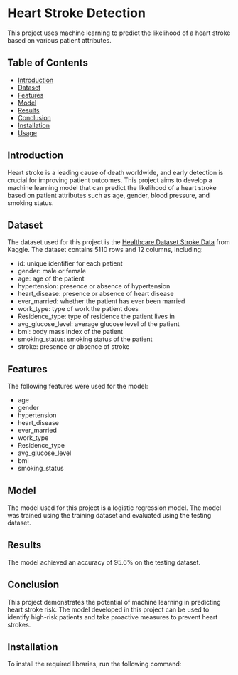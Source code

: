 # Heart Stroke Detection


This project uses machine learning to predict the likelihood of a heart stroke based on various patient attributes.

## Table of Contents

* [Introduction](#introduction)
* [Dataset](#dataset)
* [Features](#features)
* [Model](#model)
* [Results](#results)
* [Conclusion](#conclusion)
* [Installation](#installation)
* [Usage](#usage)

## Introduction

Heart stroke is a leading cause of death worldwide, and early detection is crucial for improving patient outcomes. This project aims to develop a machine learning model that can predict the likelihood of a heart stroke based on patient attributes such as age, gender, blood pressure, and smoking status.

## Dataset

The dataset used for this project is the [Healthcare Dataset Stroke Data](https://www.kaggle.com/fedesoriano/stroke-prediction-dataset) from Kaggle. The dataset contains 5110 rows and 12 columns, including:

* id: unique identifier for each patient
* gender: male or female
* age: age of the patient
* hypertension: presence or absence of hypertension
* heart_disease: presence or absence of heart disease
* ever_married: whether the patient has ever been married
* work_type: type of work the patient does
* Residence_type: type of residence the patient lives in
* avg_glucose_level: average glucose level of the patient
* bmi: body mass index of the patient
* smoking_status: smoking status of the patient
* stroke: presence or absence of stroke

## Features

The following features were used for the model:

* age
* gender
* hypertension
* heart_disease
* ever_married
* work_type
* Residence_type
* avg_glucose_level
* bmi
* smoking_status

## Model

The model used for this project is a logistic regression model. The model was trained using the training dataset and evaluated using the testing dataset.

## Results

The model achieved an accuracy of 95.6% on the testing dataset.

## Conclusion

This project demonstrates the potential of machine learning in predicting heart stroke risk. The model developed in this project can be used to identify high-risk patients and take proactive measures to prevent heart strokes.

## Installation

To install the required libraries, run the following command:
